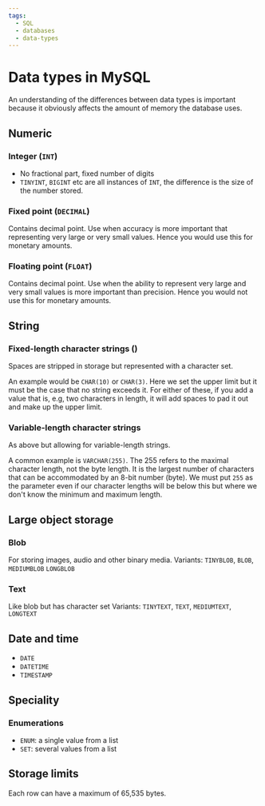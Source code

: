 ```yaml
---
tags:
  - SQL
  - databases
  - data-types
---
```


# Data types in MySQL

An understanding of the differences between data types is important because it
obviously affects the amount of memory the database uses.

## Numeric

### Integer (`INT`)

- No fractional part, fixed number of digits
- `TINYINT`, `BIGINT` etc are all instances of `INT`, the difference is the size
  of the number stored.

### Fixed point (`DECIMAL`)

Contains decimal point. Use when accuracy is more important that representing
very large or very small values. Hence you would use this for monetary amounts.

### Floating point (`FLOAT`)

Contains decimal point. Use when the ability to represent very large and very
small values is more important than precision. Hence you would not use this for
monetary amounts.

## String

### Fixed-length character strings ()

Spaces are stripped in storage but represented with a character set.

An example would be `CHAR(10)` or `CHAR(3)`. Here we set the upper limit but it
must be the case that no string exceeds it. For either of these, if you add a
value that is, e.g, two characters in length, it will add spaces to pad it out
and make up the upper limit.

### Variable-length character strings

As above but allowing for variable-length strings.

A common example is `VARCHAR(255)`. The 255 refers to the maximal character
length, not the byte length. It is the largest number of characters that can be
accommodated by an 8-bit number (byte). We must put `255` as the parameter even
if our character lengths will be below this but where we don't know the minimum
and maximum length.

## Large object storage

### Blob

For storing images, audio and other binary media. Variants: `TINYBLOB`, `BLOB`,
`MEDIUMBLOB` `LONGBLOB`

### Text

Like blob but has character set Variants: `TINYTEXT`, `TEXT`, `MEDIUMTEXT`,
`LONGTEXT`

## Date and time

- `DATE`
- `DATETIME`
- `TIMESTAMP`

## Speciality

### Enumerations

- `ENUM`: a single value from a list
- `SET`: several values from a list

## Storage limits

Each row can have a maximum of 65,535 bytes.

